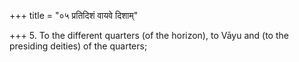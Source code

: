 +++
title = "०५ प्रतिदिशं वायवे दिशाम्"

+++
5. To the different quarters (of the horizon), to Vāyu and (to the presiding deities) of the quarters;
